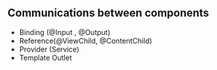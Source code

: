 ## Communications between components
- Binding (@Input , @Output)
- Reference(@ViewChild, @ContentChild)
- Provider (Service)
- Template Outlet
